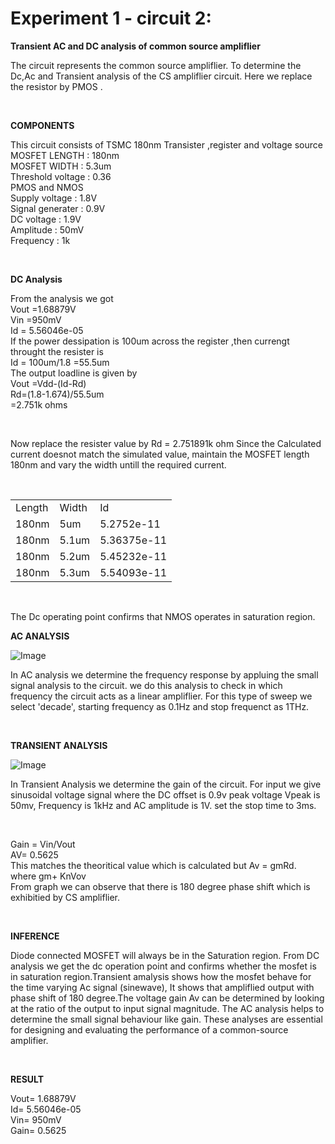 # Experiment 1 - circuit 2:

**Transient AC and DC analysis of common source ampliflier**


<p> The circuit represents the common source ampliflier. To determine the Dc,Ac and Transient analysis of the CS ampliflier circuit. Here we replace the resistor by PMOS .</p> <br>

**COMPONENTS**
<p>
  This circuit consists of TSMC 180nm Transister ,register and voltage source <br> 
  MOSFET LENGTH : 180nm <br>
  MOSFET WIDTH :   5.3um    <br>
  Threshold voltage : 0.36 <br>
  PMOS and NMOS  <br>
  Supply voltage : 1.8V <br>
  Signal generater : 0.9V   <br>
  DC voltage : 1.9V     <br>
  Amplitude :  50mV   <br>
  Frequency :   1k   <br>  
</p> <br>

**DC Analysis**



<p>
From the analysis we got<br> 
Vout =1.68879V    <br>
Vin =950mV <br>
Id = 5.56046e-05     <br>
 If the power dessipation is 100um  across the register ,then 
 currengt  throught the resister is<br>
 Id = 100um/1.8 =55.5um<br>
 The output loadline is given by <br>
 Vout =Vdd-(Id-Rd)<br>
 Rd=(1.8-1.674)/55.5um<br>
   =2.751k ohms<br>
</p> <br>

<p>
  Now replace the resister value by Rd = 2.751891k ohm
  Since the Calculated current doesnot match the simulated value, maintain the MOSFET length 180nm and vary the width untill the required current.  
</p>

<table>
  <tr>
    <td>Length</td>
    <td>Width</td>
    <td>Id</td>
  </tr>
  <tr>
    <td>180nm</td>
    <td>5um</td>
    <td>5.2752e-11</td>
  </tr>
  <tr>
  <td>180nm</td>
  <td>5.1um</td>
  <td> 5.36375e-11	</td>
  </tr><br>
  <tr>
    <td>180nm</td>
    <td>5.2um</td>
    <td> 5.45232e-11	</td>
  </tr>
    
  <tr>
    <td>180nm</td>
    <td>5.3um</td>
    <td> 5.54093e-11</td>
  </tr>
</table><br>

<p>
   The Dc operating point confirms that NMOS operates in saturation region.<br>
   
</p>

**AC ANALYSIS**

![Image](https://github.com/user-attachments/assets/b5843619-8e87-49c1-9f3b-5ac87ad2d4c9)

<P>
  In AC analysis we determine the frequency response by appluing the small signal analysis to the circuit. we do this analysis to check in which frequency the circuit acts as a linear ampliflier.
  For this type of sweep we select 'decade', starting frequency as 0.1Hz and stop frequenct as 1THz.

</P><br>

**TRANSIENT ANALYSIS**





![Image](https://github.com/user-attachments/assets/ae8bf8dd-43b9-4b36-98f7-f1d999f7a36c)

<p>
  In Transient  Analysis we determine the gain of the circuit. For input we give sinusoidal voltage signal where the DC offset is 0.9v peak voltage Vpeak is 50mv, Frequency is 1kHz and AC amplitude is 1V. set the stop time to 3ms.
</p><br>

<p>
  Gain = Vin/Vout<br>
  AV= 0.5625 <br>
  This matches the theoritical value which is calculated but Av = gmRd.<br>
  where gm+ KnVov<br>
  From graph we can observe that there is 180 degree phase shift which is exhibitied by CS ampliflier.
  
</p><br>

**INFERENCE**
<p>
 Diode connected MOSFET will always be in the Saturation region. From DC analysis we get the dc operation point and confirms whether the mosfet is in saturation region.Transient amalysis  shows how the mosfet behave for the time varying Ac signal (sinewave), It shows that ampliflied output with phase shift of 180 degree.The voltage gain Av can be determined by looking at the ratio of the output to input signal magnitude.
The AC analysis helps to determine the small signal behaviour like gain.
These analyses are essential for designing and evaluating the performance of a common-source amplifier.
  
</p><br>

**RESULT**
<p>
  Vout= 1.68879V  <br>
  Id=  5.56046e-05     <br>
  Vin= 950mV   <br>
  Gain= 0.5625   <br>
  
</p>




  



























